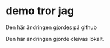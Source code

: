 
# demo tror jag 


Den här ändringen gjordes på github


Den här ändringen gjorde cleivas lokalt. 
